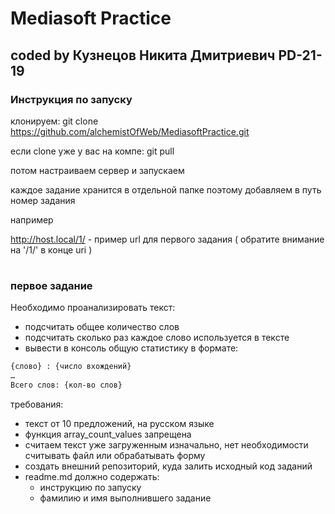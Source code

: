 # Mediasoft Practice
## coded by Кузнецов Никита Дмитриевич PD-21-19

### Инструкция по запуску

клонируем: git clone https://github.com/alchemistOfWeb/MediasoftPractice.git

если clone уже у вас на компе: git pull

потом настраиваем сервер и запускаем

каждое задание хранится в отдельной папке поэтому добавляем в путь номер задания

например 

http://host.local/1/ - пример url для первого задания ( обратите внимание на '/1/' в конце uri )
#
#
#

### первое задание 

Необходимо проанализировать текст:

- подсчитать общее количество слов
- подсчитать сколько раз каждое слово используется в тексте
- вывести в консоль общую статистику в формате:
```tex
{слово} : {число вхождений}
…
Всего слов: {кол-во слов}
```
требования:
- текст от 10 предложений, на русском языке
- функция array_count_values запрещена
- считаем текст уже загруженным изначально, нет необходимости считывать файл или обрабатывать форму
- создать внешний репозиторий, куда залить исходный код заданий
- readme.md должно содержать:
  - инструкцию по запуску
  - фамилию и имя выполнившего задание

